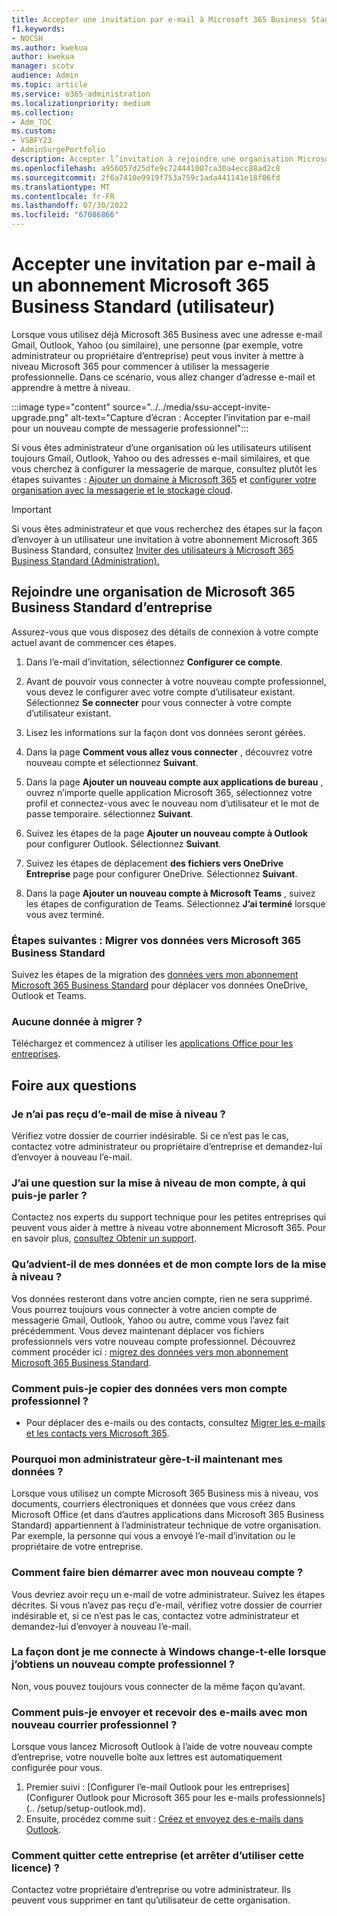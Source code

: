 ```yaml
---
title: Accepter une invitation par e-mail à Microsoft 365 Business Standard (utilisateur)
f1.keywords:
- NOCSH
ms.author: kwekua
author: kwekua
manager: scotv
audience: Admin
ms.topic: article
ms.service: o365-administration
ms.localizationpriority: medium
ms.collection:
- Adm_TOC
ms.custom:
- VSBFY23
- AdminSurgePortfolio
description: Accepter l’invitation à rejoindre une organisation Microsoft 365 Business Standard
ms.openlocfilehash: a956057d25dfe9c724441007ca30a4ecc88ad2c8
ms.sourcegitcommit: 2f6a7410e9919f753a759c1ada441141e18f06fd
ms.translationtype: MT
ms.contentlocale: fr-FR
ms.lasthandoff: 07/30/2022
ms.locfileid: "67086866"
---
```

# <a name="accept-an-email-invitation-to-a-microsoft-365-business-standard-subscription-user"></a>Accepter une invitation par e-mail à un abonnement Microsoft 365 Business Standard (utilisateur)

Lorsque vous utilisez déjà Microsoft 365 Business avec une adresse e-mail Gmail, Outlook, Yahoo (ou similaire), une personne (par exemple, votre administrateur ou propriétaire d’entreprise) peut vous inviter à mettre à niveau Microsoft 365 pour commencer à utiliser la messagerie professionnelle.  Dans ce scénario, vous allez changer d’adresse e-mail et apprendre à mettre à niveau.

:::image type="content" source="../../media/ssu-accept-invite-upgrade.png" alt-text="Capture d’écran : Accepter l’invitation par e-mail pour un nouveau compte de messagerie professionnel":::

Si vous êtes administrateur d’une organisation où les utilisateurs utilisent toujours Gmail, Outlook, Yahoo ou des adresses e-mail similaires, et que vous cherchez à configurer la messagerie de marque, consultez plutôt les étapes suivantes : [Ajouter un domaine à Microsoft 365](../setup/add-domain.md) et [configurer votre organisation avec la messagerie et le stockage cloud](../setup/setup-business-standard.md#finish-setting-up).

> [!IMPORTANT]
> Si vous êtes administrateur et que vous recherchez des étapes sur la façon d’envoyer à un utilisateur une invitation à votre abonnement Microsoft 365 Business Standard, consultez [Inviter des utilisateurs à Microsoft 365 Business Standard (Administration).](admin-invite-business-standard.md)

## <a name="join-a-business-microsoft-365-business-standard-organization"></a>Rejoindre une organisation de Microsoft 365 Business Standard d’entreprise

Assurez-vous que vous disposez des détails de connexion à votre compte actuel avant de commencer ces étapes.

1. Dans l’e-mail d’invitation, sélectionnez **Configurer ce compte**.

2. Avant de pouvoir vous connecter à votre nouveau compte professionnel, vous devez le configurer avec votre compte d’utilisateur existant. Sélectionnez **Se connecter** pour vous connecter à votre compte d’utilisateur existant.

3. Lisez les informations sur la façon dont vos données seront gérées.

4. Dans la page **Comment vous allez vous connecter** , découvrez votre nouveau compte et sélectionnez **Suivant**.

5. Dans la page **Ajouter un nouveau compte aux applications de bureau** , ouvrez n’importe quelle application Microsoft 365, sélectionnez votre profil et connectez-vous avec le nouveau nom d’utilisateur et le mot de passe temporaire. sélectionnez **Suivant**.

6. Suivez les étapes de la page **Ajouter un nouveau compte à Outlook** pour configurer Outlook. Sélectionnez **Suivant**.

7. Suivez les étapes de déplacement **des fichiers vers OneDrive Entreprise** page pour configurer OneDrive. Sélectionnez **Suivant**.

8. Dans la page **Ajouter un nouveau compte à Microsoft Teams** , suivez les étapes de configuration de Teams. Sélectionnez **J’ai terminé** lorsque vous avez terminé.

### <a name="next-steps---migrate-your-data-to-microsoft-365-business-standard"></a>Étapes suivantes : Migrer vos données vers Microsoft 365 Business Standard

Suivez les étapes de la migration des [données vers mon abonnement Microsoft 365 Business Standard](migrate-data-business-standard.md) pour déplacer vos données OneDrive, Outlook et Teams.

### <a name="no-data-to-migrate"></a>Aucune donnée à migrer ?

Téléchargez et commencez à utiliser les [applications Office pour les entreprises](https://support.microsoft.com/office/install-office-apps-from-office-365-dcf2d841-dac7-455b-9a77-fc8f7ee92702).

## <a name="frequently-asked-questions"></a>Foire aux questions

### <a name="i-didnt-receive-an-upgrade-email"></a>Je n’ai pas reçu d’e-mail de mise à niveau ?

Vérifiez votre dossier de courrier indésirable. Si ce n’est pas le cas, contactez votre administrateur ou propriétaire d’entreprise et demandez-lui d’envoyer à nouveau l’e-mail.

### <a name="i-have-a-question-about-upgrading-my-account-who-can-i-talk-to"></a>J’ai une question sur la mise à niveau de mon compte, à qui puis-je parler ?

Contactez nos experts du support technique pour les petites entreprises qui peuvent vous aider à mettre à niveau votre abonnement Microsoft 365. Pour en savoir plus, [consultez Obtenir un support](../get-help-support.md).

### <a name="what-happens-to-my-data-and-account-when-i-upgrade"></a>Qu’advient-il de mes données et de mon compte lors de la mise à niveau ?

Vos données resteront dans votre ancien compte, rien ne sera supprimé.  Vous pourrez toujours vous connecter à votre ancien compte de messagerie Gmail, Outlook, Yahoo ou autre, comme vous l’avez fait précédemment. Vous devez maintenant déplacer vos fichiers professionnels vers votre nouveau compte professionnel. Découvrez comment procéder ici : [migrez des données vers mon abonnement Microsoft 365 Business Standard](migrate-data-business-standard.md).

### <a name="how-can-i-copy-data-to-my-business-account"></a>Comment puis-je copier des données vers mon compte professionnel ?

<!--- For steps on copying your data from your old OneDrive account to your new OneDrive for business account, check out: [Migrate data to my Microsoft 365 Business Standard subscription](migrate-data-business-standard.md).-->
- Pour déplacer des e-mails ou des contacts, consultez [Migrer les e-mails et les contacts vers Microsoft 365](../setup/migrate-email-and-contacts-admin.md).

### <a name="why-does-it-say-my-admin-now-handles-my-data"></a>Pourquoi mon administrateur gère-t-il maintenant mes données ?

Lorsque vous utilisez un compte Microsoft 365 Business mis à niveau, vos documents, courriers électroniques et données que vous créez dans Microsoft Office (et dans d’autres applications dans Microsoft 365 Business Standard) appartiennent à l’administrateur technique de votre organisation. Par exemple, la personne qui vous a envoyé l’e-mail d’invitation ou le propriétaire de votre entreprise.

### <a name="how-do-i-get-started-with-my-new-account"></a>Comment faire bien démarrer avec mon nouveau compte ?

Vous devriez avoir reçu un e-mail de votre administrateur. Suivez les étapes décrites. Si vous n’avez pas reçu d’e-mail, vérifiez votre dossier de courrier indésirable et, si ce n’est pas le cas, contactez votre administrateur et demandez-lui d’envoyer à nouveau l’e-mail.

### <a name="does-the-way-i-login-to-windows-change-when-i-get-a-new-business-account"></a>La façon dont je me connecte à Windows change-t-elle lorsque j’obtiens un nouveau compte professionnel ?

Non, vous pouvez toujours vous connecter de la même façon qu’avant.

### <a name="how-can-i-send-and-receive-emails-with-my-new-business-email"></a>Comment puis-je envoyer et recevoir des e-mails avec mon nouveau courrier professionnel ?

Lorsque vous lancez Microsoft Outlook à l’aide de votre nouveau compte d’entreprise, votre nouvelle boîte aux lettres est automatiquement configurée pour vous.

1. Premier suivi : [Configurer l’e-mail Outlook pour les entreprises](Configurer Outlook pour Microsoft 365 pour les e-mails professionnels](.. /setup/setup-outlook.md).
2. Ensuite, procédez comme suit : [Créez et envoyez des e-mails dans Outlook](https://support.microsoft.com/office/create-and-send-email-in-outlook-19c32deb-08b6-4f90-a211-02bc5f77f360).

### <a name="how-can-i-leave-this-business-and-stop-using-this-license"></a>Comment quitter cette entreprise (et arrêter d’utiliser cette licence) ?

Contactez votre propriétaire d’entreprise ou votre administrateur. Ils peuvent vous supprimer en tant qu’utilisateur de cette organisation.

<!--1. Open any of your Microsoft 365 apps, like Word, Excel or PowerPoint, select your profile icon and then **Sign in with a different account**. Follow the steps and choose **Next** to set up Outlook.

2. Open Outlook, enter your new email address, and select **Connect**. Follow the steps and choose **Next** to set up OneDrive.

3. Select the OneDrive cloud icon from your taskbar and follow the steps to move your files to your new OneDrive for Business folder. Select **Next** to set up Microsoft Teams.

4. Open Teams, select your profile icon, and then **Add work or school account**. Follow the steps to add your new account to Teams. Select **I'm done** when Teams is set up.-->

